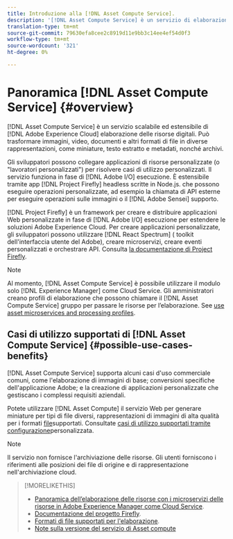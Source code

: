 ```yaml
---
title: Introduzione alla [!DNL Asset Compute Service].
description: '[!DNL Asset Compute Service] è un servizio di elaborazione delle risorse nativo del cloud che riduce la complessità e migliora la scalabilità.'
translation-type: tm+mt
source-git-commit: 79630efa8cee2c8919d11e9bb3c14ee4ef54d0f3
workflow-type: tm+mt
source-wordcount: '321'
ht-degree: 0%

---
```



# Panoramica [!DNL Asset Compute Service] {#overview}

[!DNL Asset Compute Service] è un servizio scalabile ed estensibile di [!DNL Adobe Experience Cloud] elaborazione delle risorse digitali. Può trasformare immagini, video, documenti e altri formati di file in diverse rappresentazioni, come miniature, testo estratto e metadati, nonché archivi.

Gli sviluppatori possono collegare applicazioni di risorse personalizzate (o &quot;lavoratori personalizzati&quot;) per risolvere casi di utilizzo personalizzati. Il servizio funziona in fase di [!DNL Adobe I/O] esecuzione. È estensibile tramite app [!DNL Project Firefly] headless scritte in Node.js. che possono eseguire operazioni personalizzate, ad esempio la chiamata di API esterne per eseguire operazioni sulle immagini o il [!DNL Adobe Sensei] supporto.

[!DNL Project Firefly] è un framework per creare e distribuire applicazioni Web personalizzate in fase di [!DNL Adobe I/O] esecuzione per estendere le soluzioni Adobe Experience Cloud. Per creare applicazioni personalizzate, gli sviluppatori possono utilizzare [!DNL React Spectrum] ( toolkit dell&#39;interfaccia utente del Adobe), creare microservizi, creare eventi personalizzati e orchestrare API. Consulta [la documentazione di Project Firefly](https://www.adobe.io/apis/experienceplatform/project-firefly/docs.html).

>[!NOTE]
>
>Al momento, [!DNL Asset Compute Service] è possibile utilizzare il modulo solo [!DNL Experience Manager] come Cloud Service. Gli amministratori creano profili di elaborazione che possono chiamare il [!DNL Asset Compute Service] gruppo per passare le risorse per l’elaborazione. See [use asset microservices and processing profiles](https://experienceleague.adobe.com/docs/experience-manager-cloud-service/assets/manage/asset-microservices-configure-and-use.html).

## Casi di utilizzo supportati di [!DNL Asset Compute Service] {#possible-use-cases-benefits}

[!DNL Asset Compute Service] supporta alcuni casi d&#39;uso commerciale comuni, come l&#39;elaborazione di immagini di base;  conversioni specifiche dell&#39;applicazione Adobe; e la creazione di applicazioni personalizzate che gestiscano i complessi requisiti aziendali.

Potete utilizzare [!DNL Asset Compute] il servizio Web per generare miniature per tipi di file diversi, rappresentazioni di immagini di alta qualità per i formati [file](https://experienceleague.adobe.com/docs/experience-manager-cloud-service/assets/file-format-support.html)supportati. Consultate [casi di utilizzo supportati tramite configurazione](https://experienceleague.adobe.com/docs/experience-manager-cloud-service/assets/manage/asset-microservices-configure-and-use.html)personalizzata.

>[!NOTE]
>
>Il servizio non fornisce l&#39;archiviazione delle risorse. Gli utenti forniscono i riferimenti alle posizioni dei file di origine e di rappresentazione nell&#39;archiviazione cloud.

<!-- TBD: Should this be mentioned in the docs?

|Asset Compute Service does not do this|Expectations from implementing client|
|---|---|
| Binary uploads or API-based asset ingestion. | Use other methods to ingest assets. |
| Store binaries or any persisted data across processing requests.| Each request is independent so treat it as a standalone request by sharing binary and processing instructions. |
| Store any configurations such as processing rules or settings for a user or an organization's account. | Add processing request to each request/instruction. |
| Direct event handling of asset creation events from storage systems and processing completed notifications, and errors. | Use Adobe I/O Events and other methods. |

-->

>[!MORELIKETHIS]
>
>* [Panoramica dell’elaborazione delle risorse con i microservizi delle risorse in Adobe Experience Manager come Cloud Service](https://experienceleague.adobe.com/docs/experience-manager-cloud-service/assets/asset-microservices-overview.html).
>* [Documentazione del progetto Firefly](https://www.adobe.io/apis/experienceplatform/project-firefly/docs.html).
>* [Formati di file supportati per l&#39;elaborazione](https://experienceleague.adobe.com/docs/experience-manager-cloud-service/assets/file-format-support.html).
>* [Note sulla versione del servizio di Asset compute](release-notes.md)


<!-- **TBD:**
* Clarify the service can only be used within AEM as Cloud Service. The docs provided as context for custom application developers. Not to be used as a standalone service.
  ** and API as that plays a role in custom applications (accepting standard params, invoking Nui itself in the future, etc. (this is an outlook))

* link to aem as cloud service docs on asset ingestion and customization with processing profiles.
-->
